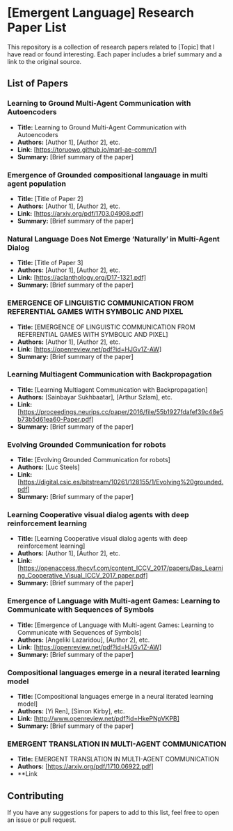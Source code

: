 # [Emergent Language] Research Paper List

This repository is a collection of research papers related to [Topic] that I have read or found interesting. Each paper includes a brief summary and a link to the original source.

## List of Papers

### Learning to Ground Multi-Agent Communication with Autoencoders

- **Title:** Learning to Ground Multi-Agent Communication
with Autoencoders
- **Authors:** [Author 1], [Author 2], etc.
- **Link:** [https://toruowo.github.io/marl-ae-comm/]
- **Summary:** [Brief summary of the paper]

### Emergence of Grounded compositional langauage in multi agent population

- **Title:** [Title of Paper 2]
- **Authors:** [Author 1], [Author 2], etc.
- **Link:** [https://arxiv.org/pdf/1703.04908.pdf]
- **Summary:** [Brief summary of the paper]

### Natural Language Does Not Emerge ‘Naturally’ in Multi-Agent Dialog

- **Title:** [Title of Paper 3]
- **Authors:** [Author 1], [Author 2], etc.
- **Link:** [https://aclanthology.org/D17-1321.pdf]
- **Summary:** [Brief summary of the paper]

### EMERGENCE OF LINGUISTIC COMMUNICATION FROM REFERENTIAL GAMES WITH SYMBOLIC AND PIXEL

- **Title:** [EMERGENCE OF LINGUISTIC COMMUNICATION FROM REFERENTIAL GAMES WITH SYMBOLIC AND PIXEL]
- **Authors:** [Author 1], [Author 2], etc.
- **Link:** [https://openreview.net/pdf?id=HJGv1Z-AW]
- **Summary:** [Brief summary of the paper]

### Learning Multiagent Communication with Backpropagation

- **Title:** [Learning Multiagent Communication with Backpropagation]
- **Authors:** [Sainbayar Sukhbaatar], [Arthur Szlam], etc.
- **Link:** [https://proceedings.neurips.cc/paper/2016/file/55b1927fdafef39c48e5b73b5d61ea60-Paper.pdf]
- **Summary:** [Brief summary of the paper]

### Evolving Grounded Communication for robots

- **Title:** [Evolving Grounded Communication for robots]
- **Authors:** [Luc Steels]
- **Link:** [https://digital.csic.es/bitstream/10261/128155/1/Evolving%20grounded.pdf]
- **Summary:** [Brief summary of the paper]

### Learning Cooperative visual dialog agents with deep reinforcement learning

- **Title:** [Learning Cooperative visual dialog agents with deep reinforcement learning]
- **Authors:** [Author 1], [Author 2], etc.
- **Link:** [https://openaccess.thecvf.com/content_ICCV_2017/papers/Das_Learning_Cooperative_Visual_ICCV_2017_paper.pdf]
- **Summary:** [Brief summary of the paper]

### Emergence of Language with Multi-agent Games: Learning to Communicate with Sequences of Symbols

- **Title:** [Emergence of Language with Multi-agent Games: Learning to Communicate with Sequences of Symbols]
- **Authors:** [Angeliki Lazaridou], [Author 2], etc.
- **Link:** [https://openreview.net/pdf?id=HJGv1Z-AW]
- **Summary:** [Brief summary of the paper]

### Compositional languages emerge in a neural iterated learning model

- **Title:** [Compositional languages emerge in a neural iterated learning model]
- **Authors:** [Yi Ren], [Simon Kirby], etc.
- **Link:** [http://www.openreview.net/pdf?id=HkePNpVKPB]
- **Summary:** [Brief summary of the paper]

### EMERGENT TRANSLATION IN MULTI-AGENT COMMUNICATION

- **Title:** EMERGENT TRANSLATION IN MULTI-AGENT COMMUNICATION
- **Authors:** [https://arxiv.org/pdf/1710.06922.pdf]
- **Link
## Contributing
If you have any suggestions for papers to add to this list, feel free to open an issue or pull request.
